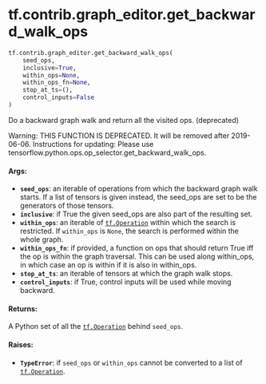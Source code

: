 <div itemscope itemtype="http://developers.google.com/ReferenceObject">
<meta itemprop="name" content="tf.contrib.graph_editor.get_backward_walk_ops" />
<meta itemprop="path" content="Stable" />
</div>

# tf.contrib.graph_editor.get_backward_walk_ops

``` python
tf.contrib.graph_editor.get_backward_walk_ops(
    seed_ops,
    inclusive=True,
    within_ops=None,
    within_ops_fn=None,
    stop_at_ts=(),
    control_inputs=False
)
```

Do a backward graph walk and return all the visited ops. (deprecated)

Warning: THIS FUNCTION IS DEPRECATED. It will be removed after 2019-06-06.
Instructions for updating:
Please use tensorflow.python.ops.op_selector.get_backward_walk_ops.

#### Args:

* <b>`seed_ops`</b>: an iterable of operations from which the backward graph
    walk starts. If a list of tensors is given instead, the seed_ops are set
    to be the generators of those tensors.
* <b>`inclusive`</b>: if True the given seed_ops are also part of the resulting set.
* <b>`within_ops`</b>: an iterable of <a href="../../../tf/Operation.md"><code>tf.Operation</code></a> within which the search is
    restricted. If `within_ops` is `None`, the search is performed within
    the whole graph.
* <b>`within_ops_fn`</b>: if provided, a function on ops that should return True iff
    the op is within the graph traversal. This can be used along within_ops,
    in which case an op is within if it is also in within_ops.
* <b>`stop_at_ts`</b>: an iterable of tensors at which the graph walk stops.
* <b>`control_inputs`</b>: if True, control inputs will be used while moving backward.

#### Returns:

A Python set of all the <a href="../../../tf/Operation.md"><code>tf.Operation</code></a> behind `seed_ops`.

#### Raises:

* <b>`TypeError`</b>: if `seed_ops` or `within_ops` cannot be converted to a list of
    <a href="../../../tf/Operation.md"><code>tf.Operation</code></a>.